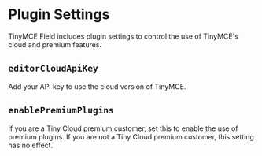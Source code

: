# Plugin Settings

TinyMCE Field includes plugin settings to control the use of TinyMCE's cloud and premium features.

## `editorCloudApiKey`

Add your API key to use the cloud version of TinyMCE.

## `enablePremiumPlugins`

If you are a Tiny Cloud premium customer, set this to enable the use of premium plugins. If you are not a Tiny Cloud premium customer, this setting has no effect.
